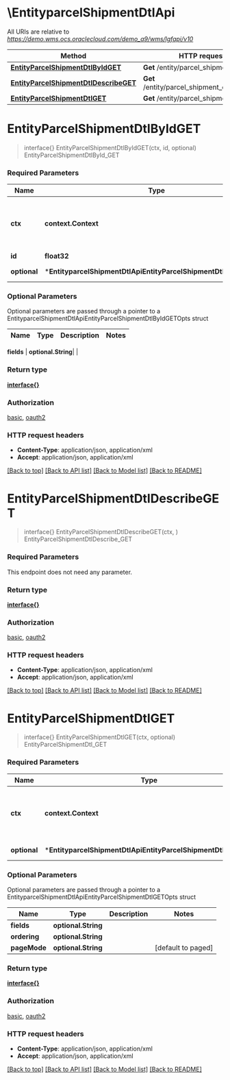 # \EntityparcelShipmentDtlApi

All URIs are relative to *https://demo.wms.ocs.oraclecloud.com/demo_a9/wms/lgfapi/v10*

Method | HTTP request | Description
------------- | ------------- | -------------
[**EntityParcelShipmentDtlByIdGET**](EntityparcelShipmentDtlApi.md#EntityParcelShipmentDtlByIdGET) | **Get** /entity/parcel_shipment_dtl/{id} | EntityParcelShipmentDtlById_GET
[**EntityParcelShipmentDtlDescribeGET**](EntityparcelShipmentDtlApi.md#EntityParcelShipmentDtlDescribeGET) | **Get** /entity/parcel_shipment_dtl/describe | EntityParcelShipmentDtlDescribe_GET
[**EntityParcelShipmentDtlGET**](EntityparcelShipmentDtlApi.md#EntityParcelShipmentDtlGET) | **Get** /entity/parcel_shipment_dtl | EntityParcelShipmentDtl_GET


# **EntityParcelShipmentDtlByIdGET**
> interface{} EntityParcelShipmentDtlByIdGET(ctx, id, optional)
EntityParcelShipmentDtlById_GET



### Required Parameters

Name | Type | Description  | Notes
------------- | ------------- | ------------- | -------------
 **ctx** | **context.Context** | context for authentication, logging, cancellation, deadlines, tracing, etc.
  **id** | **float32**|  | 
 **optional** | ***EntityparcelShipmentDtlApiEntityParcelShipmentDtlByIdGETOpts** | optional parameters | nil if no parameters

### Optional Parameters
Optional parameters are passed through a pointer to a EntityparcelShipmentDtlApiEntityParcelShipmentDtlByIdGETOpts struct

Name | Type | Description  | Notes
------------- | ------------- | ------------- | -------------

 **fields** | **optional.String**|  | 

### Return type

[**interface{}**](interface{}.md)

### Authorization

[basic](../README.md#basic), [oauth2](../README.md#oauth2)

### HTTP request headers

 - **Content-Type**: application/json, application/xml
 - **Accept**: application/json, application/xml

[[Back to top]](#) [[Back to API list]](../README.md#documentation-for-api-endpoints) [[Back to Model list]](../README.md#documentation-for-models) [[Back to README]](../README.md)

# **EntityParcelShipmentDtlDescribeGET**
> interface{} EntityParcelShipmentDtlDescribeGET(ctx, )
EntityParcelShipmentDtlDescribe_GET



### Required Parameters
This endpoint does not need any parameter.

### Return type

[**interface{}**](interface{}.md)

### Authorization

[basic](../README.md#basic), [oauth2](../README.md#oauth2)

### HTTP request headers

 - **Content-Type**: application/json, application/xml
 - **Accept**: application/json, application/xml

[[Back to top]](#) [[Back to API list]](../README.md#documentation-for-api-endpoints) [[Back to Model list]](../README.md#documentation-for-models) [[Back to README]](../README.md)

# **EntityParcelShipmentDtlGET**
> interface{} EntityParcelShipmentDtlGET(ctx, optional)
EntityParcelShipmentDtl_GET



### Required Parameters

Name | Type | Description  | Notes
------------- | ------------- | ------------- | -------------
 **ctx** | **context.Context** | context for authentication, logging, cancellation, deadlines, tracing, etc.
 **optional** | ***EntityparcelShipmentDtlApiEntityParcelShipmentDtlGETOpts** | optional parameters | nil if no parameters

### Optional Parameters
Optional parameters are passed through a pointer to a EntityparcelShipmentDtlApiEntityParcelShipmentDtlGETOpts struct

Name | Type | Description  | Notes
------------- | ------------- | ------------- | -------------
 **fields** | **optional.String**|  | 
 **ordering** | **optional.String**|  | 
 **pageMode** | **optional.String**|  | [default to paged]

### Return type

[**interface{}**](interface{}.md)

### Authorization

[basic](../README.md#basic), [oauth2](../README.md#oauth2)

### HTTP request headers

 - **Content-Type**: application/json, application/xml
 - **Accept**: application/json, application/xml

[[Back to top]](#) [[Back to API list]](../README.md#documentation-for-api-endpoints) [[Back to Model list]](../README.md#documentation-for-models) [[Back to README]](../README.md)

